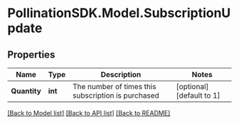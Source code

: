 
# PollinationSDK.Model.SubscriptionUpdate

## Properties

Name | Type | Description | Notes
------------ | ------------- | ------------- | -------------
**Quantity** | **int** | The number of times this subscription is purchased | [optional] [default to 1]

[[Back to Model list]](../README.md#documentation-for-models)
[[Back to API list]](../README.md#documentation-for-api-endpoints)
[[Back to README]](../README.md)

